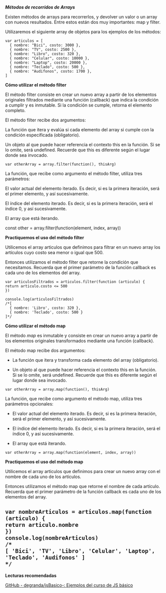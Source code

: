 ***Métodos de recorridos de Arrays***


Existen métodos de arrays para recorrerlos, y devolver un valor o un array con nuevos resultados. Entre estos están dos muy importantes: map y filter.

Utilizaremos el siguiente array de objetos para los ejemplos de los métodos:

``var articulos = [`` <br>
``  { nombre: "Bici", costo: 3000 },`` <br>
``  { nombre: "TV", costo: 2500 },`` <br>
``  { nombre: "Libro", costo: 320 },`` <br>
``  { nombre: "Celular", costo: 10000 },`` <br>
``  { nombre: "Laptop", costo: 20000 },`` <br>
``  { nombre: "Teclado", costo: 500 },`` <br>
``  { nombre: "Audifonos", costo: 1700 },`` <br>
``]`` <br>

**Cómo utilizar el método filter**

El método filter consiste en crear un nuevo array a partir de los elementos originales filtrados mediante una función (callback) que indica la condición a cumplir y es inmutable. Si la condición se cumple, retorna el elemento completo.

El método filter recibe dos argumentos:

La función que itera y evalúa si cada elemento del array si cumple con la condición especificada (obligatorio).

Un objeto al que puede hacer referencia el contexto this en la función. Si se lo omite, será undefined. Recuerde que this es diferente según el lugar donde sea invocado.

``var otherArray = array.filter(function(), thisArg)``

La función, que recibe como argumento el método filter, utiliza tres parámetros:

El valor actual del elemento iterado. Es decir, si es la primera iteración, será el primer elemento, y así sucesivamente.

El índice del elemento iterado. Es decir, si es la primera iteración, será el índice 0, y así sucesivamente.

El array que está iterando.

const other = array.filter(function(element, index, array))

**Practiquemos el uso del método filter**

Utilicemos el array articulos que definimos para filtrar en un nuevo array los artículos cuyo costo sea menor o igual que 500.

Entonces utilizamos el método filter que retorne la condición que necesitamos. Recuerda que el primer parámetro de la función callback es cada uno de los elementos del array.

``var articulosFiltrados = articulos.filter(function (articulo) {`` <br>
``return articulo.costo <= 500`` <br>
``})`` <br>
`` `` <br>
``console.log(articulosFiltrados)`` <br>
``/*[`` <br>
``  { nombre: 'Libro', costo: 320 },`` <br>
``  { nombre: 'Teclado', costo: 500 }`` <br>
``]*/`` <br> 

**Cómo utilizar el método map**

El método *map* es inmutable y consiste en crear un nuevo array a partir de los elementos originales transformados mediante una función (callback).

El método map recibe dos argumentos:

- La función que itera y transforma cada elemento del array (obligatorio).

- Un objeto al que puede hacer referencia el contexto this en la función. Si se lo omite, será undefined. Recuerde que this es diferente según el lugar donde sea invocado.

``var otherArray = array.map(function(), thisArg)``

La función, que recibe como argumento el método map, utiliza tres parámetros opcionales:

- El valor actual del elemento iterado. Es decir, si es la primera iteración, será el primer elemento, y así sucesivamente.

- El índice del elemento iterado. Es decir, si es la primera iteración, será el índice 0, y así sucesivamente.

- El array que está iterando.

``var otherArray = array.map(function(element, index, array))``

**Practiquemos el uso del método map**

Utilicemos el array articulos que definimos para crear un nuevo array con el nombre de cada uno de los artículos.

Entonces utilizamos el método map que retorne el nombre de cada artículo. Recuerda que el primer parámetro de la función callback es cada uno de los elementos del array.

``var nombreArticulos = articulos.map(function (articulo) {`` <br>
``return articulo.nombre`` <br>
``})`` <br>
``console.log(nombreArticulos)`` <br>
``/*`` <br>
``[ 'Bici', 'TV', 'Libro', 'Celular', 'Laptop', 'Teclado', 'Audifonos' ]`` <br>
``*/`` <br>
----------------------------------------------------------------
**Lecturas recomendadas**

[GitHub - degranda/jsBasico-: Ejemplos del curso de JS básico](https://github.com/degranda/jsBasico)

